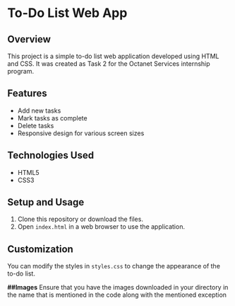 # To-Do List Web App

## Overview
This project is a simple to-do list web application developed using HTML and CSS. It was created as Task 2 for the Octanet Services internship program.

## Features
- Add new tasks
- Mark tasks as complete
- Delete tasks
- Responsive design for various screen sizes

## Technologies Used
- HTML5
- CSS3

## Setup and Usage
1. Clone this repository or download the files.
2. Open `index.html` in a web browser to use the application.

## Customization
You can modify the styles in `styles.css` to change the appearance of the to-do list.

**##Images**
Ensure that you have the images downloaded in your directory in the name that is mentioned in the code along with the mentioned exception
